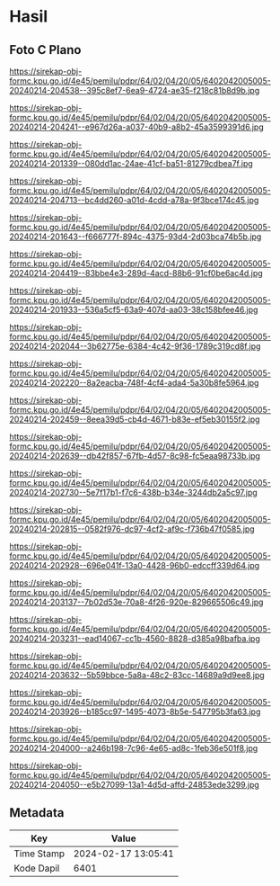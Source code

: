 # Hasil

## Foto C Plano

https://sirekap-obj-formc.kpu.go.id/4e45/pemilu/pdpr/64/02/04/20/05/6402042005005-20240214-204538--395c8ef7-6ea9-4724-ae35-f218c81b8d9b.jpg

https://sirekap-obj-formc.kpu.go.id/4e45/pemilu/pdpr/64/02/04/20/05/6402042005005-20240214-204241--e967d26a-a037-40b9-a8b2-45a3599391d6.jpg

https://sirekap-obj-formc.kpu.go.id/4e45/pemilu/pdpr/64/02/04/20/05/6402042005005-20240214-201339--080dd1ac-24ae-41cf-ba51-81279cdbea7f.jpg

https://sirekap-obj-formc.kpu.go.id/4e45/pemilu/pdpr/64/02/04/20/05/6402042005005-20240214-204713--bc4dd260-a01d-4cdd-a78a-9f3bce174c45.jpg

https://sirekap-obj-formc.kpu.go.id/4e45/pemilu/pdpr/64/02/04/20/05/6402042005005-20240214-201643--f666777f-894c-4375-93d4-2d03bca74b5b.jpg

https://sirekap-obj-formc.kpu.go.id/4e45/pemilu/pdpr/64/02/04/20/05/6402042005005-20240214-204419--83bbe4e3-289d-4acd-88b6-91cf0be6ac4d.jpg

https://sirekap-obj-formc.kpu.go.id/4e45/pemilu/pdpr/64/02/04/20/05/6402042005005-20240214-201933--536a5cf5-63a9-407d-aa03-38c158bfee46.jpg

https://sirekap-obj-formc.kpu.go.id/4e45/pemilu/pdpr/64/02/04/20/05/6402042005005-20240214-202044--3b62775e-6384-4c42-9f36-1789c319cd8f.jpg

https://sirekap-obj-formc.kpu.go.id/4e45/pemilu/pdpr/64/02/04/20/05/6402042005005-20240214-202220--8a2eacba-748f-4cf4-ada4-5a30b8fe5964.jpg

https://sirekap-obj-formc.kpu.go.id/4e45/pemilu/pdpr/64/02/04/20/05/6402042005005-20240214-202459--8eea39d5-cb4d-4671-b83e-ef5eb30155f2.jpg

https://sirekap-obj-formc.kpu.go.id/4e45/pemilu/pdpr/64/02/04/20/05/6402042005005-20240214-202639--db42f857-67fb-4d57-8c98-fc5eaa98733b.jpg

https://sirekap-obj-formc.kpu.go.id/4e45/pemilu/pdpr/64/02/04/20/05/6402042005005-20240214-202730--5e7f17b1-f7c6-438b-b34e-3244db2a5c97.jpg

https://sirekap-obj-formc.kpu.go.id/4e45/pemilu/pdpr/64/02/04/20/05/6402042005005-20240214-202815--0582f976-dc97-4cf2-af9c-f736b47f0585.jpg

https://sirekap-obj-formc.kpu.go.id/4e45/pemilu/pdpr/64/02/04/20/05/6402042005005-20240214-202928--696e041f-13a0-4428-96b0-edccff339d64.jpg

https://sirekap-obj-formc.kpu.go.id/4e45/pemilu/pdpr/64/02/04/20/05/6402042005005-20240214-203137--7b02d53e-70a8-4f26-920e-829665506c49.jpg

https://sirekap-obj-formc.kpu.go.id/4e45/pemilu/pdpr/64/02/04/20/05/6402042005005-20240214-203231--ead14067-cc1b-4560-8828-d385a98bafba.jpg

https://sirekap-obj-formc.kpu.go.id/4e45/pemilu/pdpr/64/02/04/20/05/6402042005005-20240214-203632--5b59bbce-5a8a-48c2-83cc-14689a9d9ee8.jpg

https://sirekap-obj-formc.kpu.go.id/4e45/pemilu/pdpr/64/02/04/20/05/6402042005005-20240214-203926--b185cc97-1495-4073-8b5e-547795b3fa63.jpg

https://sirekap-obj-formc.kpu.go.id/4e45/pemilu/pdpr/64/02/04/20/05/6402042005005-20240214-204000--a246b198-7c96-4e65-ad8c-1feb36e501f8.jpg

https://sirekap-obj-formc.kpu.go.id/4e45/pemilu/pdpr/64/02/04/20/05/6402042005005-20240214-204050--e5b27099-13a1-4d5d-affd-24853ede3299.jpg


## Metadata

| Key        | Value               |
| ---------- | ------------------- |
| Time Stamp | 2024-02-17 13:05:41 |
| Kode Dapil | 6401                |



